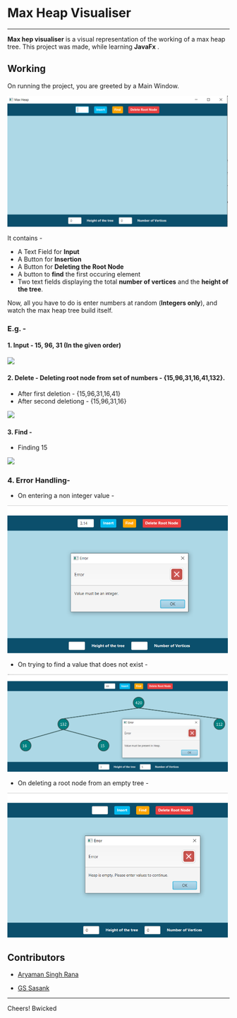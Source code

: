 # Max Heap Visualiser
---
**Max hep visualiser** is a visual representation of the working of a max heap tree. This project was made, while learning **JavaFx** . 

## Working
On running the project, you are greeted by a Main Window.  

<img src="https://github.com/wickedbaba/MaxHeapVisualizer/blob/main/PicturesForReadME/Intro1.png" alt="Intro1" width="500"/>
  
It contains -  
  
* A Text Field for **Input**  
* A Button for **Insertion**
* A Button for **Deleting the Root Node**
* A button to **find** the first occuring element
* Two text fields displaying the total **number of vertices** and the **height of the tree**.

Now, all you have to do is enter numbers at random (**Integers only**), and watch the max heap tree build itself. 

### E.g. - 

#### 1. Input - 15, 96, 31 (In the given order)



![](https://media.giphy.com/media/DiZWA7OW8TSjTpAoKp/giphy.gif)

#### 2. Delete - Deleting root node from set of numbers - {15,96,31,16,41,132}.

* After first deletion -	{15,96,31,16,41}
* After second deletiong -	{15,96,31,16}

![](https://media.giphy.com/media/2NbmSablNE4hsOmpsg/giphy.gif)

#### 3. Find - 

* Finding 15 

![](https://media.giphy.com/media/gMlI1HFS9oCAT261dy/giphy.gif)


### 4. Error Handling-

* On entering a non integer value -

<img src="https://github.com/wickedbaba/MaxHeapVisualizer/blob/main/PicturesForReadME/Error1.png" alt="Error1" width="500"/>

* On trying to find a value that does not exist -

<img src="https://github.com/wickedbaba/MaxHeapVisualizer/blob/main/PicturesForReadME/Error2.png" alt="Error2" width="500"/>

* On deleting a root node from an empty tree -

<img src="https://github.com/wickedbaba/MaxHeapVisualizer/blob/main/PicturesForReadME/Error3.png" alt="Error2" width="500"/>


## Contributors

* [Aryaman Singh Rana](https://github.com/wickedbaba)
 
* [GS Sasank](https://github.com/gssasank)
___

Cheers!
Bwicked
